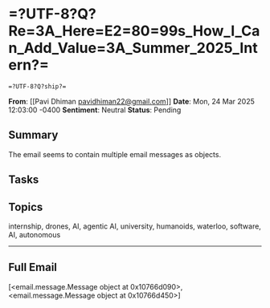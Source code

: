 # =?UTF-8?Q?Re=3A_Here=E2=80=99s_How_I_Can_Add_Value=3A_Summer_2025_Intern?=
	=?UTF-8?Q?ship?=
**From**: [[Pavi Dhiman <pavidhiman22@gmail.com>]]
**Date**: Mon, 24 Mar 2025 12:03:00 -0400
**Sentiment**: Neutral
**Status**: Pending

## Summary
The email seems to contain multiple email messages as objects.

## Tasks

## Topics
internship, drones, AI, agentic AI, university, humanoids, waterloo, software, AI, autonomous

---

## Full Email
[<email.message.Message object at 0x10766d090>, <email.message.Message object at 0x10766d450>]